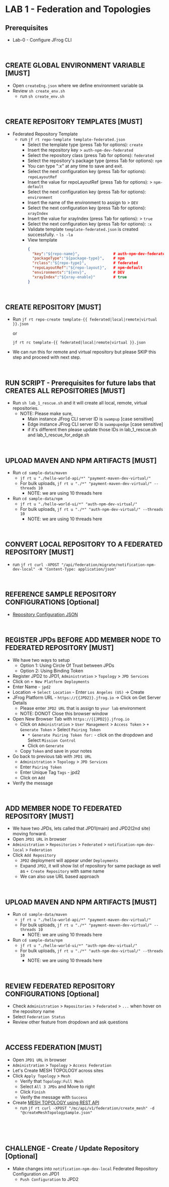 # LAB 1 - Federation and Topologies

## Prerequisites
- Lab-0 - Configure JFrog CLI

<br />

## CREATE GLOBAL ENVIRONMENT VARIABLE [MUST]
- Open `createEng.json` where we define environment variable `QA`
- Review `sh create_env.sh`
  - run `sh create_env.sh`

<br />

## CREATE REPOSITORY TEMPLATES [MUST]
- Federated Repository Template
    - run ``jf rt repo-template template-federated.json``
        - Select the template type (press Tab for options): `create`
        - Insert the repository key > `auth-npm-dev-federated`
        - Select the repository class (press Tab for options): `federated`
        - Select the repository's package type (press Tab for options): `npm`
        - You can type ":x" at any time to save and exit.
        - Select the next configuration key (press Tab for options): `repoLayoutRef`
        - Insert the value for repoLayoutRef (press Tab for options): > `npm-default`
        - Select the next configuration key (press Tab for options): `environment`
        - Insert the name of the environment to assign to > `DEV`
        - Select the next configuration key (press Tab for options): `xrayIndex`
        - Insert the value for xrayIndex (press Tab for options): > `true`
        - Select the next configuration key (press Tab for options): `:x`
        - Validate template `template-federated.json` is created successfully. - ``ls -la``
        - View template
          ```json
          {
            "key":"${repo-name}",               # auth-npm-dev-federated
            "packageType":"${package-type}",    # npm
            "rclass":"${repo-type}",            # federated
            "repoLayoutRef":"${repo-layout}",   # npm-default
            "environments":"${env}",            # DEV
            "xrayIndex":"${xray-enable}"        # true
          }
          ```

<br />

## CREATE REPOSITORY [MUST]
- Run ``jf rt repo-create template-{{ federated|local|remote|virtual }}.json``

  or

  ``jf rt rc template-{{ federated|local|remote|virtual }}.json``


- We can run this for remote and virtual repository but please SKIP this step and proceed with next step.

<br />


## RUN SCRIPT - Prerequisites for future labs that CREATES ALL REPOSITORIES [MUST]
- Run `sh lab_1_rescue.sh` and it will create all local, remote, virtual repositories.
  - NOTE: Please make sure, 
    - Main instance JFrog CLI server ID  is `swampup` [case sensitive]
    - Edge instance JFrog CLI server ID  is `swampupedge` [case sensitive]
    - if it's different then please update those IDs in lab_1_rescue.sh and lab_1_rescue_for_edge.sh

<br />

## UPLOAD MAVEN AND NPM ARTIFACTS [MUST]
- Run ``cd sample-data/maven``
    - ``jf rt u "./hello-world-api/*" "payment-maven-dev-virtual/"``
    - For bulk uploads, ``jf rt u "./*" "payment-maven-dev-virtual/" --threads 10``
        - NOTE: we are using 10 threads here
- Run ``cd sample-data/npm``
    - ``jf rt u "./hello-world-ui/*" "auth-npm-dev-virtual/"``
    - For bulk uploads, ``jf rt u "./*" "auth-npm-dev-virtual/" --threads 10``
        - NOTE: we are using 10 threads here

<br />

## CONVERT LOCAL REPOSITORY TO A FEDERATED REPOSITORY [MUST]
- run `jf rt curl -XPOST "/api/federation/migrate/notification-npm-dev-local" -H "Content-Type: application/json"`

<br />

## REFERENCE SAMPLE REPOSITORY CONFIGURATIONS [Optional]
- [Repository Configuration JSON](https://jfrog.com/help/r/jfrog-rest-apis/repository-configuration-json)

<br />

## REGISTER JPDs BEFORE ADD MEMBER NODE TO FEDERATED REPOSITORY [MUST]
- We have two ways to setup
  - Option 1: Using Circle Of Trust between JPDs 
  - Option 2: Using Binding Token
- Register JPD2 to JPD1, `Administration` > `Topology` > `JPD Services`
- Click on `+ New Platform Deployments`
- Enter Name - `jpd2`
- Location -> `Select Location` - Enter `Los Angeles (US)` -> Create
- JFrog Platform URL - `https://{{JPD2}}.jfrog.io` -> Click on Get Server Details
  - Please enter `JPD2 URL` that is assign to `your lab` environment 
  - NOTE: DONOT Close this browser window 
- Open New Browser Tab with `https://{{JPD2}}.jfrog.io`
  - Click on `Administration` > `User Management` > `Access Token` > `+ Generate Token` > Select `Pairing Token`    
    - `* Generate Pairing Token for:` - click on the dropdown and Select `Mission Control`  
    - Click on `Generate`
  - Copy `Token` and save in your notes
- Go back to previous tab with `JPD1 URL` 
  - `Administration` > `Topology` > `JPD Services` 
  - Enter `Pairing Token`
  - Enter Unique Tag `Tags` - jpd2
  - Click on `Add`
- Verify the message

<br />

## ADD MEMBER NODE TO FEDERATED REPOSITORY [MUST]
- We have two JPDs, lets called that JPD1(main) and JPD2(2nd site) moving forward.
- Open `JPD1 URL` in browser 
- `Administration` > `Repositories` > `Federated` > `notification-npm-dev-local` > `Federation`
- Click `Add Repository`
  - `JPD2` deployment will appear under `Deployments`
  - Expand `JPD2`, it will show list of repository for same package as well as `+ Create Repository` with same name
  - We can also use URL based approach

<br />

## UPLOAD MAVEN AND NPM ARTIFACTS [MUST]
- Run ``cd sample-data/maven``
    - ``jf rt u "./hello-world-api/*" "payment-maven-dev-virtual/"``
    - For bulk uploads, ``jf rt u "./*" "payment-maven-dev-virtual/" --threads 10``
        - NOTE: we are using 10 threads here
- Run ``cd sample-data/npm``
    - ``jf rt u "./hello-world-ui/*" "auth-npm-dev-virtual/"``
    - For bulk uploads, ``jf rt u "./*" "auth-npm-dev-virtual/" --threads 10``
        - NOTE: we are using 10 threads here

<br />

## REVIEW FEDERATED REPOSITORY CONFIGURATIONS [Optional]
- Check `Administration` > `Repositories` > `Federated` > `...` when hover on the repository name 
- Select `Federation Status`
- Review other feature from dropdown and ask questions

<br />

## ACCESS FEDERATION [MUST]
- Open `JPD1 URL` in browser
- `Administration` > `Topology` > `Access Federation`
- Let's Create MESH TOPOLOGY across sites
- Click `Apply Topology` > `Mesh`
  - Verify that `Topology:Full Mesh`
  - Select `All 3 JPDs` and Move to right 
  - Click `Finish`
  - Verify the message with `Success`
- Create [MESH TOPOLOGY using REST API](https://jfrog.com/help/r/jfrog-rest-apis/create-mesh)
  - run `jf rt curl -XPOST "/mc/api/v1/federation/create_mesh" -d "@createMeshTopologySample.json"`

<br />
<br />
<br />
    
## CHALLENGE - Create / Update Repository [Optional]
- Make changes into `notification-npm-dev-local` Federated Repository Configuration on JPD1
  - `Push Configuration` to JPD2
